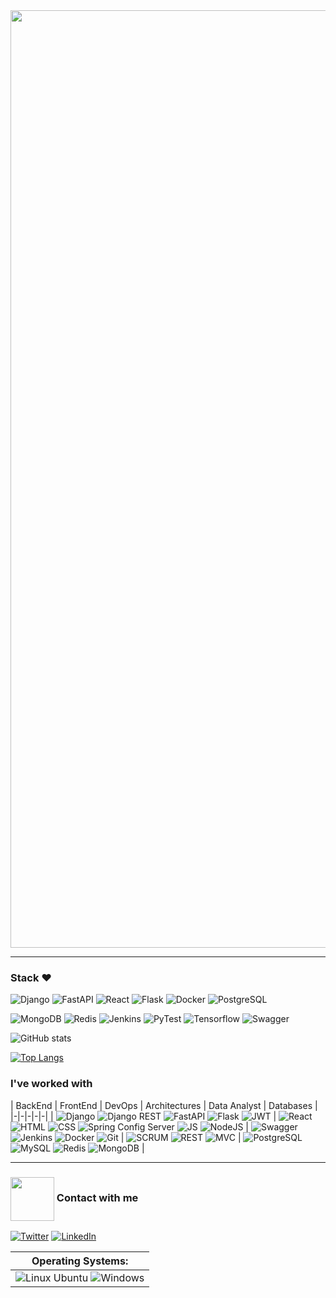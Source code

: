 <img align="center" width="1500" src="https://thumbs.gfycat.com/TartThreadbareChinchilla-size_restricted.gif" />

----------------------

### Stack ♥  

![Django](https://img.shields.io/badge/Cassandra-white?style=for-the-badge&logo=ApacheCassandra&logoColor=blue) 
![FastAPI](https://img.shields.io/badge/sonarqube-4E9BCD?style=for-the-badge&logo=sonarqube&logoColor=white)
![React](https://img.shields.io/badge/React-white?style=for-the-badge&logo=React&logoColor=blue) 
![Flask](https://img.shields.io/badge/WebFlux-6DB33F?style=for-the-badge&logo=Spring&logoColor=black)
![Docker](https://img.shields.io/badge/WebFlux-6DB33F?style=for-the-badge&logo=Spring&logoColor=black) 
![PostgreSQL](https://img.shields.io/badge/WebFlux-6DB33F?style=for-the-badge&logo=Spring&logoColor=black) 

![MongoDB](https://img.shields.io/badge/MongoDB-6DB33F?style=for-the-badge&logo=MongoDB&logoColor=black) 
![Redis](https://img.shields.io/badge/Redis-white?style=for-the-badge&logo=Redis&logoColor=red) 
![Jenkins](https://img.shields.io/badge/Jenkins-white?style=for-the-badge&logo=Jenkins&logoColor=orange) 
![PyTest](https://img.shields.io/badge/Pytest%20CD-white?style=for-the-badge&logo=Pytest&logoColor=orange)
![Tensorflow](https://img.shields.io/badge/Tensorflow-orange?style=for-the-badge&logo=Tensorflow&logoColor=black)
![Swagger](https://img.shields.io/badge/Swagger-green?style=for-the-badge&logo=Swagger&logoColor=white)


![GitHub stats](https://github-readme-stats.vercel.app/api?username=MarcoA-Pozol&hide=reviews,discussions_started,discussions_answered,prs_merged,prs_merged_percentage&show_icons=true&theme=midnight-purple)

[![Top Langs](https://github-readme-stats.vercel.app/api/top-langs/?username=MarcoA-Pozol&layout=pie&theme=purple)](https://github.com/anuraghazra/github-readme-stats)

### I've worked with

| BackEnd | FrontEnd | DevOps | Architectures | Data Analyst | Databases |
|-|-|-|-|-|
| ![Django](https://img.shields.io/badge/Spring%20Boot-6DB33F?logo=Spring%20Boot&logoColor=black&style=for-the-badge) ![Django REST](https://img.shields.io/badge/Spring%20Security-black?logo=Spring%20Security&logoColor=6DB33F&style=for-the-badge) ![FastAPI](https://img.shields.io/badge/Junit-white?style=for-the-badge&logo=Junit5&logoColor=6DB33F) ![Flask](https://img.shields.io/badge/Mockito-97979A?style=for-the-badge&logo=Spring&logoColor=499848) ![JWT](https://img.shields.io/badge/JWT-black?style=for-the-badge&logo=JSON%20Web%20Tokens&logoColor=FD3456) | ![React](https://img.shields.io/badge/Eureka-6DB33F?style=for-the-badge&logo=Spring&logoColor=black) ![HTML](https://img.shields.io/badge/RestTemplate,%20FeignClient%20-white?style=for-the-badge&logo=Spring&logoColor=6DB33F) ![CSS](https://img.shields.io/badge/Api%20Gateway-6DB33F?style=for-the-badge&logo=Spring&logoColor=black) ![Spring Config Server](https://img.shields.io/badge/Config%20Server-6DB33F?style=for-the-badge&logo=Spring&logoColor=black) ![JS](https://img.shields.io/badge/Circuit%20Breaker-6DB33F?style=for-the-badge&logo=Spring&logoColor=black) ![NodeJS](https://img.shields.io/badge/Sockets-black?logo=Spring%20Boot&logoColor=6DB33F&style=for-the-badge) | ![Swagger](https://img.shields.io/badge/Swagger-lime?style=for-the-badge&logo=swagger&logoColor=white) ![Jenkins](https://img.shields.io/badge/Jenkins-white?style=for-the-badge&logo=Jenkins&logoColor=black)  ![Docker](https://img.shields.io/badge/Docker-white?style=for-the-badge&logo=docker&logoColor=4DB1E0) ![Git](http://img.shields.io/badge/Git-F1502F?style=for-the-badge&logo=Git&logoColor=white) | ![SCRUM](https://img.shields.io/badge/SCRUM-yellow?style=for-the-badge) ![REST](https://img.shields.io/badge/Rest%20Api-green?style=for-the-badge) ![MVC](https://img.shields.io/badge/MVC-FF0000?style=for-the-badge) | ![PostgreSQL](https://img.shields.io/badge/PostgreSQL-6284A7?style=for-the-badge&logo=postgresql&logoColor=white) ![MySQL](https://img.shields.io/badge/MySQL-4479A1?style=for-the-badge&logo=mysql&logoColor=white) ![Redis](https://img.shields.io/badge/Redis-black?style=for-the-badge&logo=redis&logoColor=D5540F) ![MongoDB](https://img.shields.io/badge/Redis-black?style=for-the-badge&logo=redis&logoColor=D5540F) |



----------------------

### <img align="center" width="70" src="https://i.pinimg.com/originals/0d/c9/68/0dc968448592a7d533096b74c263cc40.gif" /> Contact with me

<a href="https://mail.google.com/mail/u/0/?fs=1&tf=cm&source=mailto&to=marcoantoniopozolnarciso@gmail.com" target="_blank"><img alt="Twitter" src="https://img.shields.io/badge/Gmail-D14836?style=for-the-badge&logo=gmail&logoColor=white" /></a>
<a href="[https://www.linkedin.com/in/marco-antonio-pozol-narciso-950106320/]" target="_blank"><img alt="LinkedIn" src="https://img.shields.io/badge/linkedin-%230077B5.svg?&style=for-the-badge&logo=linkedin&logoColor=white" /></a>

| Operating Systems: | 
|-| 
| ![Linux Ubuntu](https://img.shields.io/badge/Linux-white?style=for-the-badge&logo=linux&logoColor=black) ![Windows](https://img.shields.io/badge/Windows-0078D6?style=for-the-badge&logo=windows&logoColor=3D03A7) |
